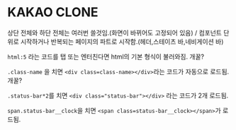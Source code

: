 # KAKAO CLONE

상단 전체와 하단 전체는 여러번 쓸것임.(화면이 바뀌어도 고정되어 있음)
/ 컴포넌트 단위로 시작하거나 반복되는 페이지의 파트로 시작함.(헤더,스테이츠 바,네비게이션 바)

`html:5` 라는 코드를 탭 또는 엔터친다면 html의 기본 형식이 불러와짐. 개꿀?

`.class-name` 을 치면 `<div class=class-name></div>`라는 코드가 자동으로 로드됨. 개꿀?

`.status-bar*2`를 치면 `<div class="status-bar"></div>` 라는 코드가 2개 로드됨.

`span.status-bar__clock`을 치면 `<span class=status-bar__clock></span>`가 로드됨.